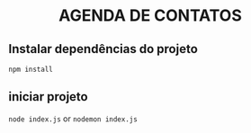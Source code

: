 <h1 style="text-align: center"> AGENDA DE CONTATOS </h1>

## Instalar dependências do projeto
`npm install`

## iniciar projeto
`node index.js` or `nodemon index.js`
